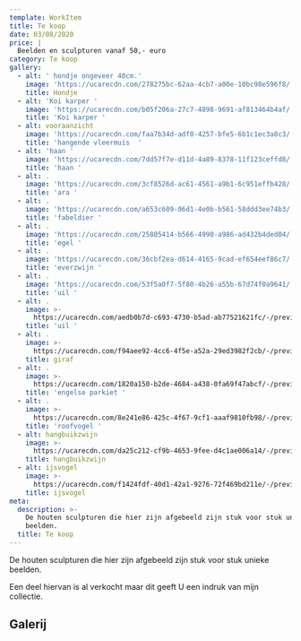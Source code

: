 ```yaml
---
template: WorkItem
title: Te koop
date: 03/08/2020
price: |
  Beelden en sculpturen vanaf 50,- euro
category: Te koop
gallery:
  - alt: ' hondje ongeveer 40cm.'
    image: 'https://ucarecdn.com/278275bc-62aa-4cb7-a00e-10bc98e596f8/'
    title: Hondje
  - alt: 'Koi karper '
    image: 'https://ucarecdn.com/b05f206a-27c7-4898-9691-af813464b4af/'
    title: 'Koi karper '
  - alt: vooraanzicht
    image: 'https://ucarecdn.com/faa7b34d-adf0-4257-bfe5-6b1c1ec3a8c3/'
    title: 'hangende vleermuis  '
  - alt: 'haan '
    image: 'https://ucarecdn.com/7dd57f7e-d11d-4a89-8378-11f123ceffd8/'
    title: 'haan '
  - alt: .
    image: 'https://ucarecdn.com/3cf8526d-ac61-4561-a9b1-6c951effb428/'
    title: 'ara '
  - alt: .
    image: 'https://ucarecdn.com/a653c609-06d1-4e0b-b561-58ddd3ee74b3/'
    title: 'fabeldier '
  - alt: .
    image: 'https://ucarecdn.com/25805414-b566-4990-a986-ad432b4ded04/'
    title: 'egel '
  - alt: .
    image: 'https://ucarecdn.com/36cbf2ea-d614-4165-9cad-ef654eef86c7/'
    title: 'everzwijn '
  - alt: .
    image: 'https://ucarecdn.com/53f5a0f7-5f80-4b26-a55b-67d74f0a9641/'
    title: 'uil '
  - alt: .
    image: >-
      https://ucarecdn.com/aedb0b7d-c693-4730-b5ad-ab77521621fc/-/preview/-/rotate/270/
    title: 'uil '
  - alt: .
    image: >-
      https://ucarecdn.com/f94aee92-4cc6-4f5e-a52a-29ed3982f2cb/-/preview/-/rotate/270/
    title: giraf
  - alt: .
    image: >-
      https://ucarecdn.com/1820a150-b2de-4684-a438-0fa69f47abcf/-/preview/-/rotate/270/
    title: 'engelse parkiet '
  - alt: .
    image: >-
      https://ucarecdn.com/8e241e86-425c-4f67-9cf1-aaaf9810fb98/-/preview/-/rotate/270/
    title: 'roofvogel '
  - alt: hangbuikzwijn
    image: >-
      https://ucarecdn.com/da25c212-cf9b-4653-9fee-d4c1ae006a14/-/preview/-/rotate/270/
    title: hangbuikzwijn
  - alt: ijsvogel
    image: >-
      https://ucarecdn.com/f1424fdf-40d1-42a1-9276-72f469bd211e/-/preview/-/rotate/270/
    title: ijsvogel
meta:
  description: >-
    De houten sculpturen die hier zijn afgebeeld zijn stuk voor stuk unieke
    beelden.
  title: Te koop
---
```

De houten sculpturen die hier zijn afgebeeld zijn stuk voor stuk unieke beelden.

Een deel hiervan is al verkocht maar dit geeft U een indruk van mijn collectie.

## Galerij
